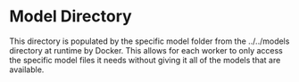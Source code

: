 # Model Directory

This directory is populated by the specific model folder from the ../../models directory at runtime by Docker. This allows for each worker to only 
access the specific model files it needs without giving it all of the models that are available.